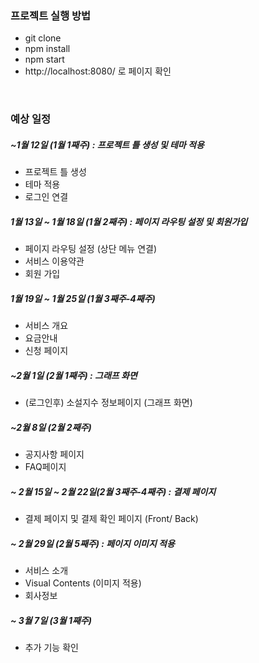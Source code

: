 
### 프로젝트 실행 방법

- git clone
- npm install
- npm start
- http://localhost:8080/ 로 페이지 확인 

<br>

### 예상 일정 

##### ~1월 12일 (1월 1째주) : 프로젝트 틀 생성 및 테마 적용
- 프로젝트 틀 생성
- 테마 적용
- 로그인 연결

##### 1월 13일 ~ 1월 18일 (1월 2째주) : 페이지 라우팅 설정 및 회원가입 
- 페이지 라우팅 설정 (상단 메뉴 연결) 
- 서비스 이용약관 
- 회원 가입

##### 1월 19일 ~ 1월 25일 (1월 3째주-4째주)
- 서비스 개요
- 요금안내
- 신청 페이지

##### ~2월 1일 (2월 1째주) : 그래프 화면
- (로그인후) 소설지수 정보페이지 (그래프 화면)

##### ~2월 8일 (2월 2째주)
- 공지사항 페이지
- FAQ페이지

##### ~ 2월 15일 ~ 2월 22일(2월 3째주-4째주) : 결제 페이지
- 결제 페이지 및 결제 확인 페이지 (Front/ Back)

##### ~ 2월 29일 (2월 5째주) : 페이지 이미지 적용
- 서비스 소개 
- Visual Contents (이미지 적용)
- 회사정보

##### ~ 3월 7일 (3월 1째주)
- 추가 기능 확인 



